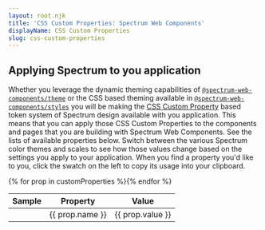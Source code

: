 ```yaml
---
layout: root.njk
title: 'CSS Custom Properties: Spectrum Web Components'
displayName: CSS Custom Properties
slug: css-custom-properties
---
```


## Applying Spectrum to you application

Whether you leverage the dynamic theming capabilities of [`@spectrum-web-components/theme`](./components/theme) or the CSS based theming available in [`@spectrum-web-components/styles`](./components/styles) you will be making the [CSS Custom Property](https://developer.mozilla.org/en-US/docs/Web/CSS/--*) based token system of Spectrum design available with you application. This means that you can apply those CSS Custom Properties to the components and pages that you are building with Spectrum Web Components. See the lists of available properties below. Switch between the various Spectrum color themes and scales to see how those values change based on the settings you apply to your application. When you find a property you'd like to you, click the swatch on the left to copy its usage into your clipboard.

<table class="spectrum-Table spectrum-Table--sizeM css-custom-property-listing">
    <thead class="spectrum-Table-head">
        <tr>
            <th class="spectrum-Table-headCell">Sample</th>
            <th class="spectrum-Table-headCell">Property</th>
            <th class="spectrum-Table-headCell">Value</th>
        </tr>
    </thead>
    <tbody class="spectrum-Table-body">
        {% for prop in customProperties %}<tr class="spectrum-Table-row">
            <td class="spectrum-Table-cell">
                <sp-thumbnail
                    class="sample"
                    background="var({{ prop.name }})"
                    size="s"
                    tabindex="0"
                ></sp-thumbnail>
            </td>
            <td class="spectrum-Table-cell">
                {{ prop.name }}
            </td>
            <td class="spectrum-Table-cell">
                {{ prop.value }}
            </td>
        </tr>{% endfor %}
    </tbody>
</table>
